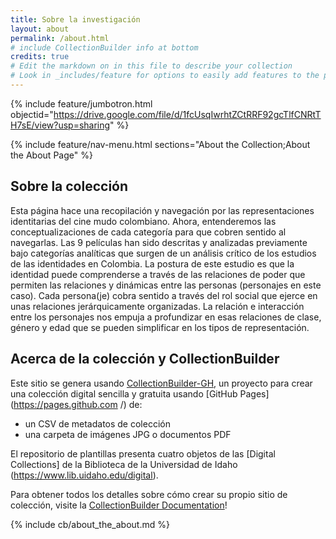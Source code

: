 ```yaml
---
title: Sobre la investigación
layout: about
permalink: /about.html
# include CollectionBuilder info at bottom
credits: true
# Edit the markdown on in this file to describe your collection
# Look in _includes/feature for options to easily add features to the page
---
```


{% include feature/jumbotron.html objectid="https://drive.google.com/file/d/1fcUsqIwrhtZCtRRF92gcTlfCNRtTH7sE/view?usp=sharing" %}

{% include feature/nav-menu.html sections="About the Collection;About the About Page" %}

## Sobre la colección

Esta página hace una recopilación y navegación por las representaciones identitarias del cine mudo colombiano. Ahora, entenderemos las conceptualizaciones de cada categoría para que cobren sentido al navegarlas. Las 9 películas han sido descritas y analizadas previamente bajo categorías analíticas que surgen de un análisis crítico de los estudios de las identidades en Colombia. La postura de este estudio es que la identidad puede comprenderse a través de las relaciones de poder que permiten las relaciones y dinámicas entre las personas (personajes en este caso). Cada persona(je) cobra sentido a través del rol social que ejerce en unas relaciones jerárquicamente organizadas. La relación e interacción entre los personajes nos empuja a profundizar en esas relaciones de clase, género y edad que se pueden simplificar en los tipos de representación. 

## Acerca de la colección y CollectionBuilder

Este sitio se genera usando [CollectionBuilder-GH](https://collectionbuilding.github.io/gh/), un proyecto para crear una colección digital sencilla y gratuita usando [GitHub Pages](https://pages.github.com /) de:

- un CSV de metadatos de colección
- una carpeta de imágenes JPG o documentos PDF

El repositorio de plantillas presenta cuatro objetos de las [Digital Collections] de la Biblioteca de la Universidad de Idaho (https://www.lib.uidaho.edu/digital).

Para obtener todos los detalles sobre cómo crear su propio sitio de colección, visite la [CollectionBuilder Documentation](https://collectionbuilder.github.io/cb-docs/)!


<!-- IMPORTANT!!! DELETE this comment and the include below when you are finished editing this page for your collection. The include below introduces about page features. They will show up on your collection's about page until you delete it.  -->
{% include cb/about_the_about.md %} 
